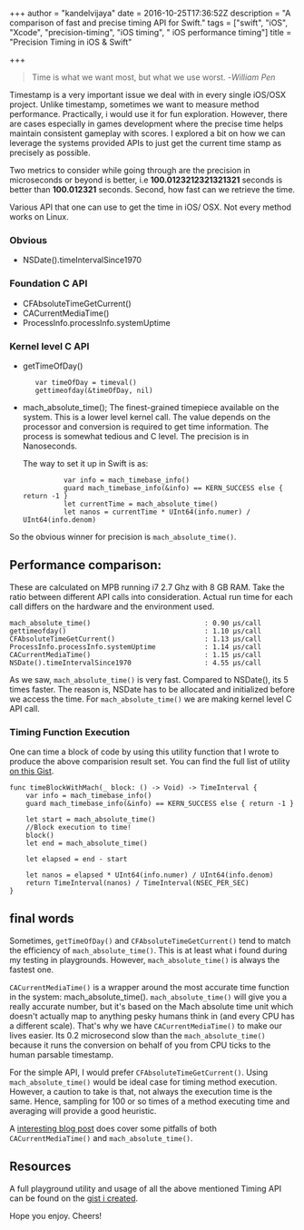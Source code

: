 +++
author = "kandelvijaya"
date = 2016-10-25T17:36:52Z
description = "A comparison of fast and precise timing API for Swift."
tags = ["swift", "iOS", "Xcode", "precision-timing", "iOS timing", " iOS performance timing"]
title = "Precision Timing in iOS & Swift"

+++
> Time is what we want most, but what we use worst. -_William Pen_

Timestamp is a very important issue we deal with in every single iOS/OSX project. Unlike timestamp, sometimes we want to measure method performance. Practically, i would use it for fun exploration. However, there are cases especially in games development where the precise time helps maintain consistent gameplay with scores. I explored a bit on how we can leverage the systems provided APIs to just get the current time stamp as precisely as possible. 

Two metrics to consider while going through are the precision in microseconds or beyond is better, i.e __100.0123212321321321__ seconds is better than __100.012321__ seconds. Second, how fast can we retrieve the time. 

Various API that one can use to get the time in iOS/ OSX. Not every method works on Linux.

### Obvious 
- NSDate().timeIntervalSince1970

### Foundation C API
- CFAbsoluteTimeGetCurrent()
- CACurrentMediaTime()
- ProcessInfo.processInfo.systemUptime

### Kernel level C API
- getTimeOfDay()
		
		 var timeOfDay = timeval()
         gettimeofday(&timeOfDay, nil)

- mach_absolute_time();
	The finest-grained timepiece available on the system. This is a lower level kernel call. The value depends on the processor and conversion is required to get time information. The process is somewhat tedious and C level. The precision is in Nanoseconds. 

	The way to set it up in Swift is as:

		        var info = mach_timebase_info()
        		guard mach_timebase_info(&info) == KERN_SUCCESS else { return -1 }
        		let currentTime = mach_absolute_time()
        		let nanos = currentTime * UInt64(info.numer) / UInt64(info.denom)

So the obvious winner for precision is `mach_absolute_time()`.

## Performance comparison:
These are calculated on MPB running i7 2.7 Ghz with 8 GB RAM. Take the ratio between different API calls into consideration. Actual run time for each call differs on the hardware and the environment used. 

	mach_absolute_time()			                : 0.90 µs/call 
	gettimeofday()					                : 1.10 µs/call
	CFAbsoluteTimeGetCurrent()		                : 1.13 µs/call
    ProcessInfo.processInfo.systemUptime            : 1.14 µs/call
	CACurrentMediaTime()			                : 1.15 µs/call
	NSDate().timeIntervalSince1970	                : 4.55 µs/call


As we saw, `mach_absolute_time()` is very fast. Compared to NSDate(), its 5 times faster. The reason is, NSDate has to be allocated and initialized before we access the time. For `mach_absolute_time()` we are making kernel level C API call.

### Timing Function Execution

One can time a block of code by using this utility function that I wrote to produce the above comparision result set. You can find the full list of utility [on this Gist](https://gist.github.com/kandelvijaya/8095de4ec37f225b7e3fee171d8909fb).

    func timeBlockWithMach(_ block: () -> Void) -> TimeInterval {
        var info = mach_timebase_info()
        guard mach_timebase_info(&info) == KERN_SUCCESS else { return -1 }
        
        let start = mach_absolute_time()
        //Block execution to time!
        block()                         
        let end = mach_absolute_time()
        
        let elapsed = end - start
        
        let nanos = elapsed * UInt64(info.numer) / UInt64(info.denom)
        return TimeInterval(nanos) / TimeInterval(NSEC_PER_SEC)
    }

## final words

Sometimes, `getTimeOfDay()` and `CFAbsoluteTimeGetCurrent()` tend to match the efficiency of `mach_absolute_time()`. This is at least what i found during my testing in playgrounds. However, `mach_absolute_time()` is always the fastest one. 

`CACurrentMediaTime()` is a wrapper around the most accurate time function in the system: mach_absolute_time(). `mach_absolute_time()` will give you a really accurate number, but it's based on the Mach absolute time unit which doesn't actually map to anything pesky humans think in (and every CPU has a different scale). That's why we have `CACurrentMediaTime()` to make our lives easier. Its 0.2 microsecond slow than the `mach_absolute_time()` because it runs the conversion on behalf of you from CPU ticks to the human parsable timestamp.

For the simple API, I would prefer `CFAbsoluteTimeGetCurrent()`. Using `mach_absolute_time()` would be ideal case for timing method execution. However, a caution to take is that, not always the execution time is the same. Hence, sampling for 100 or so times of a method executing time and averaging will provide a good heuristic. 

A [interesting blog post](https://bendodson.com/weblog/2013/01/29/ca-current-media-time/) does cover some pitfalls of both `CACurrentMediaTime()` and `mach_absolute_time()`. 

## Resources

A full playground utility and usage of all the above mentioned Timing API can be found on the [gist i created](https://gist.github.com/kandelvijaya/8095de4ec37f225b7e3fee171d8909fb). 

Hope you enjoy. Cheers!